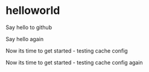 helloworld
==========

Say hello to github

Say hello again

Now its time to get started - testing cache config

Now its time to get started - testing cache config again
